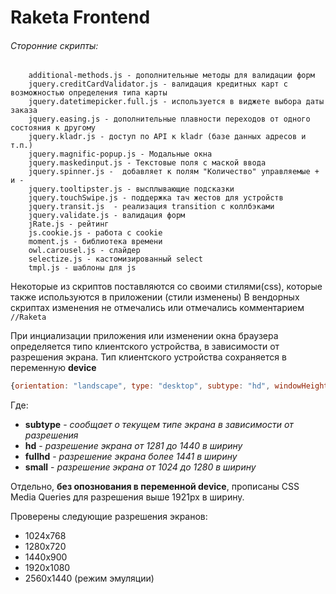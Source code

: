 Raketa Frontend
===============

###### Сторонние скрипты:
```
    additional-methods.js - дополнительные методы для валидации форм
    jquery.creditCardValidator.js - валидация кредитных карт с возможностью определения типа карты
    jquery.datetimepicker.full.js - используется в виджете выбора даты заказа
    jquery.easing.js - дополнительные плавности переходов от одного состояния к другому
    jquery.kladr.js - доступ по API к kladr (базе данных адресов и т.п.)
    jquery.magnific-popup.js - Модальные окна
    jquery.maskedinput.js - Текстовые поля с маской ввода
    jquery.spinner.js -  добавляет к полям "Количество" управляемые + и -
    jquery.tooltipster.js - высплывающие подсказки
    jquery.touchSwipe.js - поддержка тач жестов для устройств
    jquery.transit.js  - реализация transition с коллбэками
    jquery.validate.js - валидация форм
    jRate.js - рейтинг
    js.cookie.js - работа с cookie
    moment.js - библиотека времени
    owl.carousel.js - слайдер
    selectize.js - кастомизированный select
    tmpl.js - шаблоны для js
```
Некоторые из скриптов поставляются со своими стилями(css), которые также используются в приложении (стили изменены)
В вендорных скриптах изменения не отмечались или отмечались комментарием ```//Raketa```


При инциализации приложения или изменении окна браузера определяется типо клиентского устройства, в зависимости от разрешения экрана.
Тип клиентского устройства сохраняется в переменную **device**
```javascript
{orientation: "landscape", type: "desktop", subtype: "hd", windowHeight: 979, windowWidth: 1338}
```
Где:
- **subtype** - _сообщает о текущем типе экрана в зависимости от разрешения_
- **hd** - _разрешение экрана от 1281 до 1440 в ширину_
- **fullhd** - _разрешение экрана более 1441 в ширину_
- **small** - _разрешение экрана от 1024 до 1280 в ширину_

Отдельно, **без опознования в переменной device**, прописаны CSS Media Queries для разрешения выше 1921px в ширину.

Проверены следующие разрешения экранов:
- 1024x768
- 1280x720
- 1440x900
- 1920x1080
- 2560x1440 (режим эмуляции)



